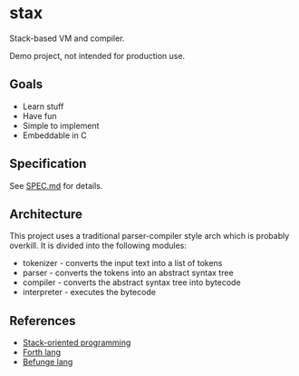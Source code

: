 # stax

Stack-based VM and compiler.

Demo project, not intended for production use.

## Goals

* Learn stuff
* Have fun
* Simple to implement
* Embeddable in C

## Specification

See [SPEC.md](./SPEC.md) for details.

## Architecture

This project uses a traditional parser-compiler style arch which is probably overkill. It is divided into the following modules:

* tokenizer - converts the input text into a list of tokens
* parser - converts the tokens into an abstract syntax tree
* compiler - converts the abstract syntax tree into bytecode
* interpreter - executes the bytecode

## References

* [Stack-oriented programming](https://en.wikipedia.org/wiki/Stack-oriented_programming)
* [Forth lang](https://en.wikipedia.org/wiki/Forth_(programming_language))
* [Befunge lang](https://en.wikipedia.org/wiki/Befunge)
